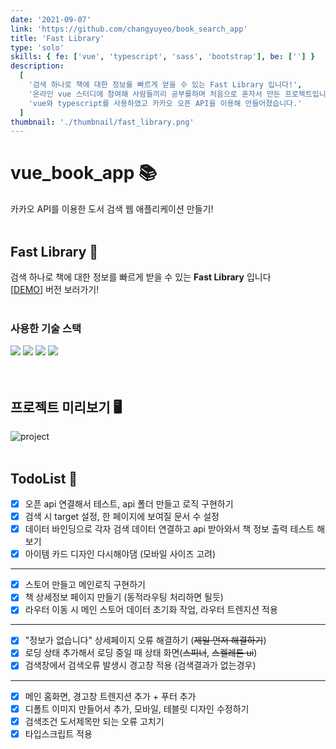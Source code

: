 ```yaml
---
date: '2021-09-07'
link: 'https://github.com/changyuyeo/book_search_app'
title: 'Fast Library'
type: 'solo'
skills: { fe: ['vue', 'typescript', 'sass', 'bootstrap'], be: [''] }
description:
  [
    '검색 하나로 책에 대한 정보를 빠르게 얻을 수 있는 Fast Library 입니다!',
    '온라인 vue 스터디에 참여해 사람들끼리 공부를하며 처음으로 혼자서 만든 프로젝트입니다.',
    'vue와 typescript를 사용하였고 카카오 오픈 API을 이용해 만들어졌습니다.'
  ]
thumbnail: './thumbnail/fast_library.png'
---
```


# vue_book_app 📚

카카오 API를 이용한 도서 검색 웹 애플리케이션 만들기!
<br /><br />

## Fast Library 📖

검색 하나로 책에 대한 정보를 빠르게 받을 수 있는 **Fast Library** 입니다
<br />
[<a href="https://fastlibray.netlify.app">DEMO</a>] 버전 보러가기!
<br /><br />

### 사용한 기술 스택

<div>
  <img src="https://img.shields.io/badge/Vue.js-4FC08D?style=flat-square&logo=Vue.js&logoColor=white" />
  <img src="https://img.shields.io/badge/typescript-3178C6?style=flat-square&logo=typescript&logoColor=white" />
  <img src="https://img.shields.io/badge/scss-CC6699?style=flat-square&logo=Sass&logoColor=white" >
  <img src="https://img.shields.io/badge/Bootstrap-7952B3?style=flat-square&logo=Bootstrap&logoColor=white" />
</div>
<br /><br />

## 프로젝트 미리보기 🖥

![project](https://user-images.githubusercontent.com/80776262/132224040-948d3873-0748-4e5a-beaa-f948fffd5e66.gif)
<br /><br />

## TodoList 📌

- [x] 오픈 api 연결해서 테스트, api 폴더 만들고 로직 구현하기
- [x] 검색 시 target 설정, 한 페이지에 보여질 문서 수 설정
- [x] 데이터 바인딩으로 각자 검색 데이터 연결하고 api 받아와서 책 정보 출력 테스트 해보기
- [x] 아이템 카드 디자인 다시해야댐 (모바일 사이즈 고려)

---

- [x] 스토어 만들고 메인로직 구현하기
- [x] 책 상세정보 페이지 만들기 (동적라우팅 처리하면 될듯)
- [x] 라우터 이동 시 메인 스토어 데이터 초기화 작업, 라우터 트렌지션 적용

---

- [x] "정보가 없습니다" 상세페이지 오류 해결하기 (~~제일 먼저 해결하기~~)
- [x] 로딩 상태 추가해서 로딩 중일 때 상태 화면(~~스피너~~, ~~스켈레톤 ui~~)
- [x] 검색창에서 검색오류 발생시 경고창 적용 (검색결과가 없는경우)

---

- [x] 메인 홈화면, 경고창 트렌지션 추가 + 푸터 추가
- [x] 디폴트 이미지 만들어서 추가, 모바일, 테블릿 디자인 수정하기
- [x] 검색조건 도서제목만 되는 오류 고치기
- [x] 타입스크립트 적용
